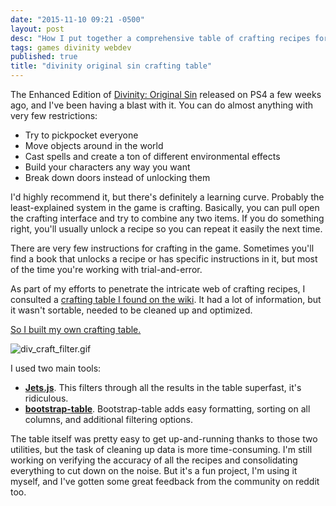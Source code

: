 ```yaml
---
date: "2015-11-10 09:21 -0500"
layout: post
desc: "How I put together a comprehensive table of crafting recipes for Divinity Original Sin: Enhanced Edition."
tags: games divinity webdev
published: true
title: "divinity original sin crafting table"
---
```


The Enhanced Edition of [Divinity: Original Sin](http://www.divinityoriginalsin.com/) released on PS4 a few weeks ago, and I've been having a blast with it. You can do almost anything with very few restrictions:

- Try to pickpocket everyone
- Move objects around in the world
- Cast spells and create a ton of different environmental effects
- Build your characters any way you want
- Break down doors instead of unlocking them

I'd highly recommend it, but there's definitely a learning curve. Probably the least-explained system in the game is crafting. Basically, you can pull open the crafting interface and try to combine any two items. If you do something right, you'll usually unlock a recipe so you can repeat it easily the next time.

There are very few instructions for crafting in the game. Sometimes you'll find a book that unlocks a recipe or has specific instructions in it, but most of the time you're working with trial-and-error.

As part of my efforts to penetrate the intricate web of crafting recipes, I consulted a [crafting table I found on the wiki](http://divinity.wikia.com/wiki/Crafting_(DOS_EE)). It had a lot of information, but it wasn't sortable, needed to be cleaned up and optimized.

[So I built my own crafting table.](http://www.seth-dehaan.com/divinity_crafting/)

![div_craft_filter.gif]({{site.baseurl}}/assets/div_craft_filter.gif)

I used two main tools:

- [**Jets.js**](https://nexts.github.io/Jets.js/). This filters through all the results in the table superfast, it's ridiculous.
- [**bootstrap-table**](http://bootstrap-table.wenzhixin.net.cn/). Bootstrap-table adds easy formatting, sorting on all columns, and additional filtering options.

The table itself was pretty easy to get up-and-running thanks to those two utilities, but the task of cleaning up data is more time-consuming. I'm still working on verifying the accuracy of all the recipes and consolidating everything to cut down on the noise. But it's a fun project, I'm using it myself, and I've gotten some great feedback from the community on reddit too.

